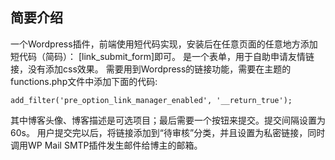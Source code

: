 ## 简要介绍
一个Wordpress插件，前端使用短代码实现，安装后在任意页面的任意地方添加短代码（简码）： [link_submit_form]即可。
是一个表单，用于自助申请友情链接，没有添加css效果。
需要用到Wordpress的链接功能，需要在主题的functions.php文件中添加下面的代码:
```
add_filter('pre_option_link_manager_enabled', '__return_true');
```

其中博客头像、博客描述是可选项目；最后需要一个按钮来提交。提交间隔设置为60s。
用户提交完以后，将链接添加到“待审核”分类，并且设置为私密链接，同时调用WP Mail SMTP插件发生邮件给博主的邮箱。
